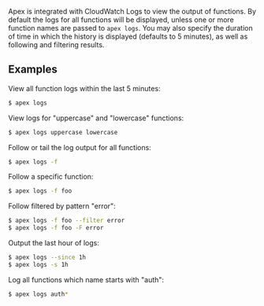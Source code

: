 
Apex is integrated with CloudWatch Logs to view the output of functions. By default the logs for all functions will be displayed, unless one or more function names are passed to `apex logs`. You may also specify the duration of time in which the history is displayed (defaults to 5 minutes), as well as following and filtering results.

## Examples

View all function logs within the last 5 minutes:

```sh
$ apex logs
```

View logs for "uppercase" and "lowercase" functions:

```sh
$ apex logs uppercase lowercase
```

Follow or tail the log output for all functions:

```sh
$ apex logs -f
```

Follow a specific function:

```sh
$ apex logs -f foo
```

Follow filtered by pattern "error":

```sh
$ apex logs -f foo --filter error
$ apex logs -f foo -F error
```

Output the last hour of logs:

```sh
$ apex logs --since 1h
$ apex logs -s 1h
```

Log all functions which name starts with "auth":

```sh
$ apex logs auth*
```
